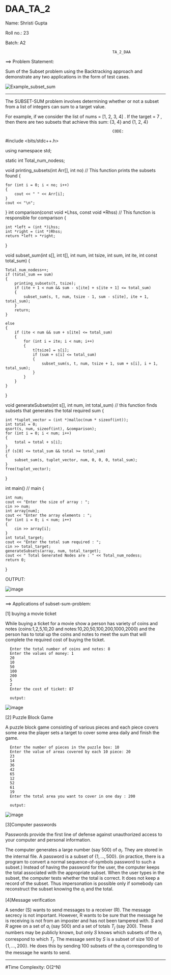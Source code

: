 # DAA_TA_2

Name: Shristi Gupta

Roll no.: 23

Batch: A2

                                                   TA_2_DAA
                                                                     
 ==> Problem Statement: 
 
 Sum of the Subset problem using the Backtracking approach and demonstrate any two applications in the form of test cases.   
 
 ![Example_subset_sum](https://user-images.githubusercontent.com/91418248/203297201-11d037ca-3295-4269-bfa7-19a46fd8f590.jpeg)

 
 ----------------------------------------------------------------------------------------------------------------------------------------------------------------------
                                                                     

The SUBSET-SUM problem involves determining whether or not a subset from a list of integers can sum to a target value. 

For example, if we consider the list of nums = [1, 2, 3, 4] . If the target = 7 , then there are two subsets that achieve this sum: {3, 4} and {1, 2, 4} 



                                                   CODE:
                                                              
 
#include <bits/stdc++.h>

using namespace std;

static int Total_num_nodess;

void printing_subsets(int Arr[], int no) //  This function prints the subsets found
{

    for (int i = 0; i < no; i++)
    {
        cout << " " << Arr[i];
    }
    cout << "\n";
}
int comparison(const void *Lhss, const void *Rhss) // This function is responsible for comparison
{

    int *left = (int *)Lhss;
    int *right = (int *)Rhss;
    return *left > *right;
}

void subset_sum(int s[], int t[], int num, int tsize, int sum, int ite, int const total_sum)
{

    Total_num_nodess++;
    if (total_sum == sum)
    {
        printing_subsets(t, tsize);
        if (ite + 1 < num && sum - s[ite] + s[ite + 1] <= total_sum)
        {
            subset_sum(s, t, num, tsize - 1, sum - s[ite], ite + 1, total_sum);
        }
        return;
    }

    else
    {
        if (ite < num && sum + s[ite] <= total_sum)
        {
            for (int i = ite; i < num; i++)
            {
                t[tsize] = s[i];
                if (sum + s[i] <= total_sum)
                {
                    subset_sum(s, t, num, tsize + 1, sum + s[i], i + 1, total_sum);
                }
            }
        }
    }
}

void generateSubsets(int s[], int num, int total_sum) // this function finds subsets that generates the total required sum
{

    int *tuplet_vector = (int *)malloc(num * sizeof(int));
    int total = 0;
    qsort(s, num, sizeof(int), &comparison);
    for (int i = 0; i < num; i++)
    {
        total = total + s[i];
    }
    if (s[0] <= total_sum && total >= total_sum)
    {
        subset_sum(s, tuplet_vector, num, 0, 0, 0, total_sum);
    }
    free(tuplet_vector);
}

int main() // main
{

    int num;
    cout << "Enter the size of array : ";
    cin >> num;
    int array[num];
    cout << "Enter the array elements : ";
    for (int i = 0; i < num; i++)
    {
        cin >> array[i];
    }
    int total_target;
    cout << "Enter the total sum required : ";
    cin >> total_target;
    generateSubsets(array, num, total_target);
    cout << " Total Generated Nodes are : " << Total_num_nodess;
    return 0;
}



OUTPUT:


![image](https://user-images.githubusercontent.com/91418248/202909179-f2c9d4ca-3c80-4f9d-9a0f-b9657eafa400.png)

-----------------------------------------------------------------------------------------------------------------------------------------------------------------------

==> Applications of subset-sum-problem:

  [1] buying a movie ticket

  While buying a ticket for a movie show a person has variety of coins and notes (coins:1,2,5,10,20 and notes:10,20,50,100,200,1000,2000) and the person has to total     up  the coins and notes to meet the sum that will complete the required cost of buying the ticket.


      Enter the total number of coins and notes: 8 
      Enter the values of money: 1
      20
      10
      50
      100
      200
      5
      2
      Enter the cost of ticket: 87
      
      output:
      
![image](https://user-images.githubusercontent.com/91418248/202906062-067bcb89-1aaf-4b9a-8166-7f77227156a6.png)



  [2] Puzzle Block Game

  A puzzle block game consisting of various pieces and each piece covers some area the player sets a target to cover some area daily and finish the game.  

  
      Enter the number of pieces in the puzzle box: 10
      Enter the value of areas covered by each 10 piece: 20
      23
      14
      36
      42
      65
      12
      52
      61
      19
      Enter the total area you want to cover in one day : 200
      
      output:
      
 ![image](https://user-images.githubusercontent.com/91418248/202908493-dc776cb7-f071-4956-bbab-c97a1328ae8e.png)

[3]Computer passwords

Passwords provide the first line of defense against unauthorized access to your computer and personal information.

The computer generates a large number (say 500) of $a_i$. They are stored in the internal file. A password is a subset of $\{1,\dots,500\}$. (in practice, there is a program to convert a normal sequence-of-symbols password to such a subset.) Instead of having the password for the user, the computer keeps the total associated with the appropriate subset. When the user types in the subset, the computer tests whether the total is correct. It does not keep a record of the subset. Thus impersonation is possible only if somebody can reconstruct the subset knowing the $a_i$ and the total.

  [4]Message verification

A sender (S) wants to send messages to a receiver (R). The message secrecy is not important. However, R wants to be sure that the message he is receiving is not from an imposter and has not been tampered with. $S$ and $R$ agree on a set of $a_i$ (say 500) and a set of totals $T_j$ (say 200). These numbers may be publicly known, but only $S$ knows which subsets of the $a_i$ correspond to which $T_j$. The message sent by $S$ is a subset of size 100 of $\{1,\dots,200\}$. He does this by sending 100 subsets of the $a_i$ corresponding to the message he wants to send.


-----------------------------------------------------------------------------------------------------------------------------------------------------------------------

                                                         

#Time Complexity: O(2^N)
                                                          
